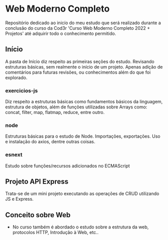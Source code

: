 # Web Moderno Completo
Repositório dedicado ao inicío do meu estudo que será realizado durante a conclusão do curso da Cod3r 'Curso Web Moderno Completo 2022 + Projetos' até adquirir todo o conhecimento permitido.
## Início
A pasta de Início diz respeito as primeiras seções do estudo. Revisando estruturas básicas, sem realmente o início de um projeto. Apenas adição de comentários para futuras revisões, ou conhecimentos além do que foi explorado.
### exercicios-js
Diz respeito a estruturas básicas como fundamentos básicos da linguagem, estrutura de objetos, além de funções utilizadas sobre Arrays como: concat, filter, map, flatmap, reduce, entre outro.
### node
Estruturas básicas para o estudo de Node. Importações, exportações. Uso e instalação do axios, dentre outras coisas. 
### esnext
Estudo sobre funções/recursos adicionados no ECMAScript
## Projeto API Express
Trata-se de um mini projeto executando as operações de CRUD utilizando JS e Express.


## Conceito sobre Web
- No curso também é abordado o estudo sobre a estrutura da web, protocolos HTTP, Introdução à Web, etc..